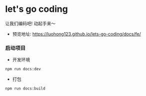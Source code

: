 # let's go coding

让我们编码吧! 动起手来～

- 预览地址: https://luohong123.github.io/lets-go-coding/docs/fe/

### 启动项目
- 开发环境
```bash
npm run docs:dev
```
- 打包
```bash
npm run docs:build
```